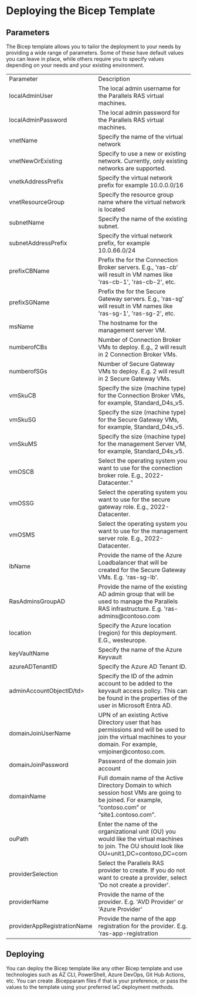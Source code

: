 # Deploying the Bicep Template

## Parameters
The Bicep template allows you to tailor the deployment to your needs by providing a wide range of parameters. Some of these have default values you can leave in place, while others require you to specify values depending on your needs and your existing environment.

<table>
    </tr>
    <td>Parameter</td>
    <td>Description</td>
  </tr>
  <tr>
    <td>localAdminUser</td>
    <td>The local admin username for the Parallels RAS virtual machines.</td>
  </tr>
    <td>localAdminPassword</td>
    <td>The local admin password for the Parallels RAS virtual machines.</td>
  </tr>
    </tr>
    <td>vnetName</td>
    <td>Specify the name of the virtual network</td>
  </tr>
    </tr>
    <td>vnetNewOrExisting</td>
    <td>Specify to use a new or existing network. Currently, only existing networks are supported.</td>
  </tr>
    </tr>
    <td>vnetkAddressPrefix</td>
    <td>Specify the virtual network prefix for example 10.0.0.0/16</td>
  </tr>
    </tr>
    <td>vnetResourceGroup</td>
    <td>Specify the resource group name where the virtual network is located</td>
  </tr>
    </tr>
    <td>subnetName</td>
    <td>Specify the name of the existing subnet.</td>
  </tr>
    </tr>
    <td>subnetAddressPrefix</td>
    <td>Specify the virtual network prefix, for example 10.0.66.0/24</td>
  </tr>
    </tr>
    <td>prefixCBName</td>
    <td>Prefix the for the Connection Broker servers. E.g., 'ras-cb' will result in VM names like 'ras-cb-1', 'ras-cb-2', etc.</td>
  </tr>
    </tr>
    <td>prefixSGName</td>
    <td>Prefix the for the Secure Gateway servers. E.g., 'ras-sg' will result in VM names like 'ras-sg-1', 'ras-sg-2', etc.</td>
  </tr>
    </tr>
    <td>msName</td>
    <td>The hostname for the management server VM.</td>
  </tr>
    </tr>
    <td>numberofCBs</td>
    <td>Number of Connection Broker VMs to deploy. E.g., 2 will result in 2 Connection Broker VMs.</td>
  </tr>
    </tr>
    <td>numberofSGs</td>
    <td>Number of Secure Gateway VMs to deploy. E.g. 2 will result in 2 Secure Gateway VMs.</td>
  </tr>
    </tr>
    <td>vmSkuCB</td>
    <td>Specify the size (machine type) for the Connection Broker VMs, for example, Standard_D4s_v5.</td>
  </tr>
    </tr>
    <td>vmSkuSG</td>
    <td>Specify the size (machine type) for the Secure Gateway VMs, for example, Standard_D4s_v5.</td>
  </tr>
    </tr>
    <td>vmSkuMS</td>
    <td>Specify the size (machine type) for the management Server VM, for example, Standard_D4s_v5.</td>
  </tr>
    </tr>
    <td>vmOSCB</td>
    <td>Select the operating system you want to use for the connection broker role. E.g., 2022-Datacenter."</td>
  </tr>
    </tr>
    <td>vmOSSG</td>
    <td>Select the operating system you want to use for the secure gateway role. E.g., 2022-Datacenter.</td>
  </tr>
    </tr>
    <td>vmOSMS</td>
    <td>Select the operating system you want to use for the management server role. E.g., 2022-Datacenter.</td>
  </tr>
    </tr>
    <td>lbName</td>
    <td>Provide the name of the Azure Loadbalancer that will be created for the Secure Gateway VMs. E.g. 'ras-sg-lb'.</td>
  </tr>
    </tr>
    <td>RasAdminsGroupAD</td>
    <td>Provide the name of the existing AD admin group that will be used to manage the Parallels RAS infrastructure. E.g. 'ras-admins@contoso.com</td>
  </tr>
    </tr>
    <td>location</td>
    <td>Specify the Azure location (region) for this deployment. E.G., westeurope.</td>
  </tr>
    </tr>
    <td>keyVaultName</td>
    <td>Specify the name of the Azure Keyvault</td>
  </tr>
    </tr>
    <td>azureADTenantID</td>
    <td>Specify the Azure AD Tenant ID.</td>
  </tr>
    </tr>
    <td>adminAccountObjectID/td>
    <td>Specify the ID of the admin account to be added to the keyvault access policy. This can be found in the properties of the user in Microsoft Entra AD.</td>
  </tr>
    </tr>
    <td>domainJoinUserName</td>
    <td>UPN of an existing Active Directory user that has permissions and will be used to join the virtual machines to your domain. For example, vmjoiner@contoso.com.</td>
  </tr>
    </tr>
    <td>domainJoinPassword</td>
    <td>Password of the domain join account</td>
  </tr>
    </tr>
    <td>domainName</td>
    <td>Full domain name of the Active Directory Domain to which session host VMs are going to be joined. For example, “contoso.com” or “site1.contoso.com”.</td>
  </tr>
    </tr>
    <td>ouPath</td>
    <td>Enter the name of the organizational unit (OU) you would like the virtual machines to join. The OU should look like OU=unit1,DC=contoso,DC=com</td>
    </tr>
    <td>providerSelection</td>
    <td>Select the Parallels RAS provider to create. If you do not want to create a provider, select 'Do not create a provider'.</td>
  </tr>
    </tr>
    <td>providerName</td>
    <td>Provide the name of the provider. E.g. 'AVD Provider' or 'Azure Provider'</td>
  </tr>
    </tr>
    <td>providerAppRegistrationName</td>
    <td>Provide the name of the app registration for the provider. E.g. 'ras-app-registration</td>
</table>

## Deploying

You can deploy the Bicep template like any other Bicep template and use technologies such as AZ CLI, PowerShell, Azure DevOps, Git Hub Actions, etc. You can create .Bicepparam files if that is your preference, or pass the values to the template using your preferred IaC deployment methods.


